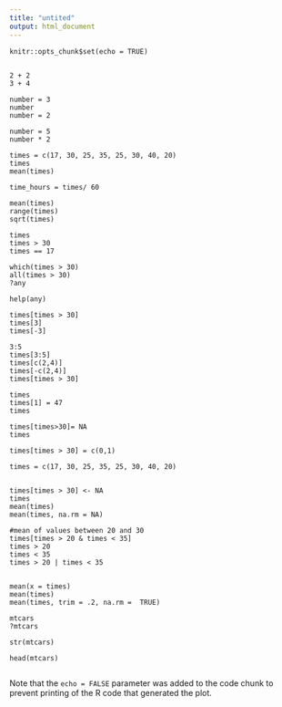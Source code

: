 ```yaml
---
title: "untited"
output: html_document
---
```


```{r setup, include=FALSE}
knitr::opts_chunk$set(echo = TRUE)
```


```{r pressure, echo=FALSE}

2 + 2 
3 + 4

number = 3
number
number = 2

number = 5
number * 2

times = c(17, 30, 25, 35, 25, 30, 40, 20)
times
mean(times)

time_hours = times/ 60

mean(times)
range(times)
sqrt(times)

times 
times > 30
times == 17

which(times > 30)
all(times > 30)
?any

help(any)

times[times > 30]
times[3]
times[-3]

3:5
times[3:5]
times[c(2,4)]
times[-c(2,4)]
times[times > 30]

times
times[1] = 47
times

times[times>30]= NA
times

times[times > 30] = c(0,1)

times = c(17, 30, 25, 35, 25, 30, 40, 20)


times[times > 30] <- NA
times
mean(times)
mean(times, na.rm = NA)

#mean of values between 20 and 30
times[times > 20 & times < 35]
times > 20
times < 35
times > 20 | times < 35


mean(x = times)
mean(times)
mean(times, trim = .2, na.rm =  TRUE)

mtcars
?mtcars

str(mtcars)

head(mtcars)


  ```
Note that the `echo = FALSE` parameter was added to the code chunk to prevent printing of the R code that generated the plot.

